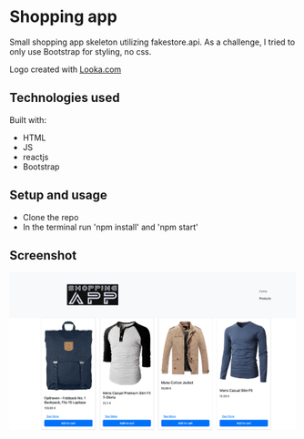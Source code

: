 # Shopping app

Small shopping app skeleton utilizing fakestore.api. As a challenge, I tried to only use Bootstrap for styling, no css.

Logo created with [Looka.com](https://looka.com/)

## Technologies used

Built with:

- HTML
- JS
- reactjs
- Bootstrap

## Setup and usage

- Clone the repo
- In the terminal run 'npm install' and 'npm start'

## Screenshot

![Screenshot](/src/shopping.png)
